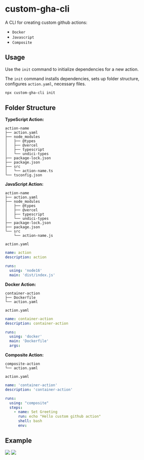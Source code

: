# custom-gha-cli

A CLI for creating custom github actions: 
- `Docker` 
- `Javascript` 
- `Composite`

## Usage

Use the `init` command to initialize dependencies for a new action.

The `init` command installs dependencies, sets up folder structure, configures `action.yaml`, necessary files.

```bash
npx custom-gha-cli init
```

## Folder Structure

**TypeScript Action:**
```
action-name
├── action.yaml
├── node_modules
│   ├── @types
│   ├── @vercel
│   ├── typescript
│   └── undici-types
├── package-lock.json
├── package.json
├── src
│   └── action-name.ts
└── tsconfig.json
```

**JavaScript Action:**
```
action-name
├── action.yaml
├── node_modules
│   ├── @types
│   ├── @vercel
│   ├── typescript
│   └── undici-types
├── package-lock.json
├── package.json
└── src
    └── action-name.js
```
`action.yaml`
```YAML
name: action
description: action

runs:
  using: 'node16'
  main: 'dist/index.js'
```
**Docker Action:**
```
container-action
├── Dockerfile
└── action.yaml
```
`action.yaml`
```YAML
name: container-action
description: container-action

runs:
  using: 'docker'
  main: 'Dockerfile'
  args:
```
**Composite Action:**
```
composite-action
└── action.yaml
```
`action.yaml`
```YAML
name: 'container-action'
description: 'container-action'

runs:
  using: "composite"
  steps:
    - name: Set Greeting
      run: echo "Hello custom github action"
      shell: bash
      env:
```

## Example

<img src="https://raw.githubusercontent.com/trial-pyth/custom-github-action/main/img/cli1.PNG" />
<img src="https://raw.githubusercontent.com/trial-pyth/custom-github-action/main/img/cli2.PNG" />
